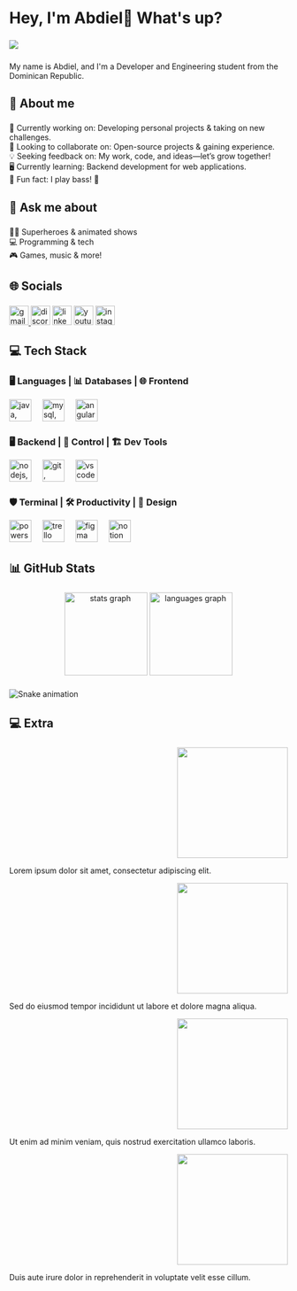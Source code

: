 <h1 align="left">Hey, I'm Abdiel👋 What's up?</h1>

###
<div align="left">
  <img src="https://visitor-badge.laobi.icu/badge?page_id=AbdielFco.AbdielFco&left_text=Views"  />
</div>

###

<p align="left">My name is Abdiel, and I'm a Developer and Engineering student from the Dominican Republic.</p>

###

<h2 align="left">💫 About me</h2>

###

<p align="left">🚀 Currently working on: Developing personal projects & taking on new challenges.<br>🤝 Looking to collaborate on: Open-source projects & gaining experience.<br>💡 Seeking feedback on: My work, code, and ideas—let’s grow together!<br>🖥️ Currently learning: Backend development for web applications.<br>🎸 Fun fact: I play bass! 🎵</p>

###

<h2 align="left">💬 Ask me about</h2>

###

<p align="left">🦸‍♂️ Superheroes & animated shows <br>💻 Programming & tech <br>🎮 Games, music & more!</p>

###

<h2 align="left">🌐 Socials</h2>

###

<div align="left">
  <a href="mailto:juanabdiel56@gmail.com" target="_blank">
    <img src="https://img.shields.io/static/v1?message=Gmail&logo=gmail&label=&color=D14836&logoColor=white&labelColor=&style=for-the-badge" height="35" alt="gmail logo"  />
  </a>
  <img src="https://img.shields.io/static/v1?message=Discord&logo=discord&label=&color=7289DA&logoColor=white&labelColor=&style=for-the-badge" height="35" alt="discord logo"  />
  <img src="https://img.shields.io/static/v1?message=LinkedIn&logo=linkedin&label=&color=0077B5&logoColor=white&labelColor=&style=for-the-badge" height="35" alt="linkedin logo"  />
  <img src="https://img.shields.io/static/v1?message=YouTube&logo=youtube&label=&color=FF0000&logoColor=white&labelColor=&style=for-the-badge" height="35" alt="youtube logo"  />
  <img src="https://img.shields.io/static/v1?message=Instagram&logo=instagram&label=&color=E4405F&logoColor=white&labelColor=&style=for-the-badge" height="35" alt="instagram logo"  />
</div>

###

<h2 align="left">💻 Tech Stack</h2>

###

<h3 align="left">🖥️ Languages | 📊 Databases | 🌐 Frontend</h3>

<div align="left">
  <img src="https://skillicons.dev/icons?i=java,js,ts" height="40" alt="java, javascript, typescript logos"  />
  <img width="12" />
  <img src="https://skillicons.dev/icons?i=mysql,postgres,mongodb" height="40" alt="mysql, postgresql, mongodb logos"  />
  <img width="12" />
  <img src="https://skillicons.dev/icons?i=angular,react,bootstrap" height="40" alt="angular, react, bootstrap logos"  />
</div>

###

<h3 align="left">🖥️ Backend | 📜 Control | 🏗️ Dev Tools</h3>

<div align="left">
  <img src="https://skillicons.dev/icons?i=nodejs,express,spring" height="40" alt="nodejs, express, spring logos"  />
  <img width="12" />
  <img src="https://skillicons.dev/icons?i=git,github,docker" height="40" alt="git, github, docker logos"  />
  <img width="12" />
  <img src="https://skillicons.dev/icons?i=vscode" height="40" alt="vscode logo"  />
</div>

###

<h3 align="left">🛡️ Terminal | 🛠 Productivity | 🎨 Design</h3>

<div align="left">
  <img src="https://skillicons.dev/icons?i=powershell,bash,firebase" height="40" alt="powershell, bash, firebase logos"  />
  <img width="12" />
  <img src="https://cdn.jsdelivr.net/gh/devicons/devicon/icons/trello/trello-plain.svg" height="40" alt="trello logo"  />
  <img width="12" />
  <img src="https://cdn.jsdelivr.net/gh/devicons/devicon/icons/figma/figma-original.svg" height="40" alt="figma logo"  />
  <img width="12" />
  <img src="https://skillicons.dev/icons?i=notion" height="40" alt="notion logo"  />
</div>

###

<h2 align="left">📊 GitHub Stats</h2>

###

<div align="center">
  <img src="https://github-readme-stats.vercel.app/api?username=AbdielFco&hide_title=false&hide_rank=false&show_icons=true&include_all_commits=true&count_private=true&disable_animations=false&theme=dracula&locale=en&hide_border=false&order=1" height="150" alt="stats graph"  />
  <img src="https://github-readme-stats.vercel.app/api/top-langs?username=AbdielFco&locale=en&hide_title=false&layout=compact&card_width=320&langs_count=5&theme=dracula&hide_border=false&order=2" height="150" alt="languages graph"  />
</div>

###

<img src="https://raw.githubusercontent.com/AbdielFco/AbdielFco/output/snake.svg" alt="Snake animation" />

###

<h2 align="left">💻 Extra</h2>

###

<div align="right">
  <img height="200" src="https://art.pixilart.com/4d6abedb244be60.gif"  />
  <p align="left">Lorem ipsum dolor sit amet, consectetur adipiscing elit.</p>
</div>

<div align="right">
  <img height="200" src="https://media.tenor.com/FBpMj0pcWxkAAAAM/all-might-fortnite.gif"  />
  <p align="left">Sed do eiusmod tempor incididunt ut labore et dolore magna aliqua.</p>
</div>

<div align="right">
  <img height="200" src="https://media.tenor.com/GTMc-HcvAuEAAAAM/gurren-lagann-simon.gif"  />
  <p align="left">Ut enim ad minim veniam, quis nostrud exercitation ullamco laboris.</p>
</div>

<div align="right">
  <img height="200" src="https://media.tenor.com/n1-pMIAmy-IAAAAM/micheal-kaiser-blue-lock.gif"  />
  <p align="left">Duis aute irure dolor in reprehenderit in voluptate velit esse cillum.</p>
</div>

###

